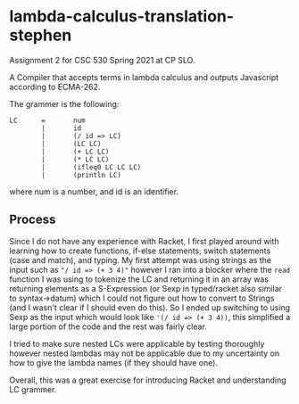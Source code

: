 # lambda-calculus-translation-stephen

Assignment 2 for CSC 530 Spring 2021 at CP SLO. 

A Compiler that accepts terms in lambda calculus and outputs Javascript according to ECMA-262. 

The grammer is the following:

```
LC	 	=	 	num
 	 	|	 	id
 	 	|	 	(/ id => LC)
 	 	|	 	(LC LC)
 	 	|	 	(+ LC LC)
 	 	|	 	(* LC LC)
 	 	|	 	(ifleq0 LC LC LC)
 	 	|	 	(println LC)
```

where num is a number, and id is an identifier.

## Process

Since I do not have any experience with Racket, I first played around with learning how to create functions, if-else statements, switch statements (case and match), and typing. My first attempt was using strings as the input such as `"/ id => (+ 3 4)"` however I ran into a blocker where the `read` function I was using to tokenize the LC and returning it in an array was returning elements as a S-Expression (or Sexp in typed/racket also similar to syntax->datum) which I could not figure out how to convert to Strings (and I wasn't clear if I should even do this). So I ended up switching to using Sexp as the input which would look like `'(/ id => (+ 3 4))`, this simplified a large portion of the code and the rest was fairly clear.

I tried to make sure nested LCs were applicable by testing thoroughly however nested lambdas may not be applicable due to my uncertainty on how to give the lambda names (if they should have one).

Overall, this was a great exercise for introducing Racket and understanding LC grammer.
